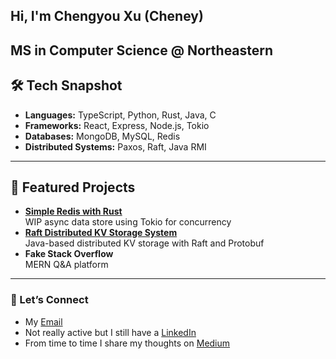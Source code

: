 ## Hi, I'm Chengyou Xu (Cheney)
**MS in Computer Science @ Northeastern** 
---
## 🛠️ Tech Snapshot
- **Languages:** TypeScript, Python, Rust, Java, C
- **Frameworks:** React, Express, Node.js, Tokio
- **Databases:** MongoDB, MySQL, Redis
- **Distributed Systems:** Paxos, Raft, Java RMI
---
## 🚀 Featured Projects
- **[Simple Redis with Rust](https://github.com/CheneyX2000/simple-redis-with-rust)**  
  WIP async data store using Tokio for concurrency
- **[Raft Distributed KV Storage System](https://github.com/CheneyX2000/raft_distributed_KV_storage)**  
  Java-based distributed KV storage with Raft and Protobuf
- **Fake Stack Overflow**  
  MERN Q&A platform
---
### 🤝 Let’s Connect
- My [Email](mailto:xuchengyou728@gmail.com) 
- Not really active but I still have a [LinkedIn](https://www.linkedin.com/in/cheney-sheu/)
- From time to time I share my thoughts on [Medium](https://medium.com/@chengyouxu)
